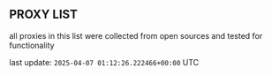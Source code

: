 ## PROXY LIST

all proxies in this list were collected from open sources and tested for functionality

last update: `2025-04-07 01:12:26.222466+00:00` UTC